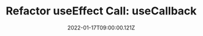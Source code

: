 ---
title: "Refactor useEffect Call: useCallback"
date: "2022-01-17T09:00:00.121Z"
description: "Refactor our previous custom hook with useCallback"
---